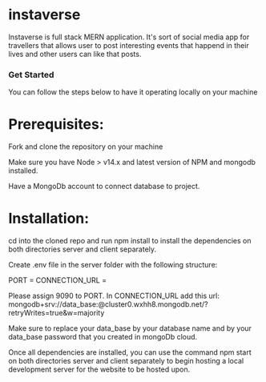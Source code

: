 # instaverse

Instaverse is full stack MERN application. It's sort of social media app for travellers that allows user to post interesting events that happend in their lives and other users can like that posts.


### Get Started

 You can follow the steps below to have it operating locally on your machine

 # Prerequisites:

 Fork and clone the repository on your machine

 Make sure you have Node > v14.x and latest version of NPM and mongodb installed. 

 Have a MongoDb account to connect database to project.

 # Installation:

 cd into the cloned repo and run npm install to install the dependencies on both directories server and client separately.

 Create .env file in the server folder with the following structure:
 
 PORT = 
 CONNECTION_URL = 

 Please assign 9090 to PORT. 
 In CONNECTION_URL add this url:
 mongodb+srv://data_base:<password>@cluster0.wxhh8.mongodb.net/?retryWrites=true&w=majority

  Make sure to replace your data_base by your database name and <password> by your data_base password that you created in mongoDb cloud.


Once all dependencies are installed, you can use the command npm start on both directories server and client separately to begin hosting a local development server for the website to be hosted upon.
